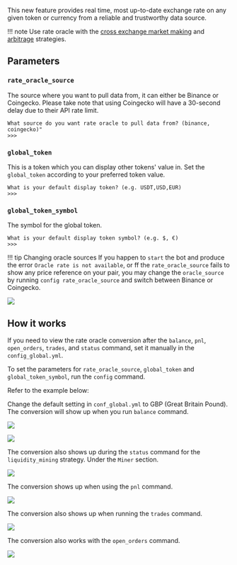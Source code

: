 This new feature provides real time, most up-to-date exchange rate on any given token or currency from a reliable and trustworthy data source.

!!! note
    Use rate oracle with the [cross exchange market making](/strategies/cross-exchange-market-making/) and [arbitrage](/strategies/arbitrage/) strategies.    

## Parameters

### `rate_oracle_source`

The source where you want to pull data from, it can either be Binance or Coingecko. Please take note that using Coingecko will have a 30-second delay due to their API rate limit.

```
What source do you want rate oracle to pull data from? (binance, coingecko)"
>>>
```

### `global_token`

This is a token which you can display other tokens' value in. Set the `global_token` according to your preferred token value.

```
What is your default display token? (e.g. USDT,USD,EUR)
>>>
```

### `global_token_symbol`

The symbol for the global token.

```
What is your default display token symbol? (e.g. $, €)
>>>
```

!!! tip Changing oracle sources
    If you happen to `start` the bot and produce the error `Oracle rate is not available`, or ff the `rate_oracle_source` fails to show any price reference on your pair, you may change the `oracle_source` by running `config rate_oracle_source` and switch between Binance or Coingecko.

![](/img/oracle-error.png)

## How it works

If you need to view the rate oracle conversion after the `balance`, `pnl`, `open_orders`, `trades`, and `status` command, set it manually in the `config_global.yml`.

To set the parameters for `rate_oracle_source`, `global_token` and `global_token_symbol`, run the `config` command.

Refer to the example below:

Change the default setting in `conf_global.yml` to GBP (Great Britain Pound). The conversion will show up when you run `balance` command.

![](/img/rate-oracle-global-config.png)

![](/img/rate-oracle-balance.png)

The conversion also shows up during the `status` command for the `liquidity_mining` strategy. Under the `Miner` section.

![](/img/oracle-status.png)

The conversion shows up when using the `pnl` command.

![ ](/assets/img/oracle-pnl.png)

The conversion also shows up when running the `trades` command.

![](/img/oracle-trades.png)

The conversion also works with the `open_orders` command.

![](/img/oracle-open-orders.png)
